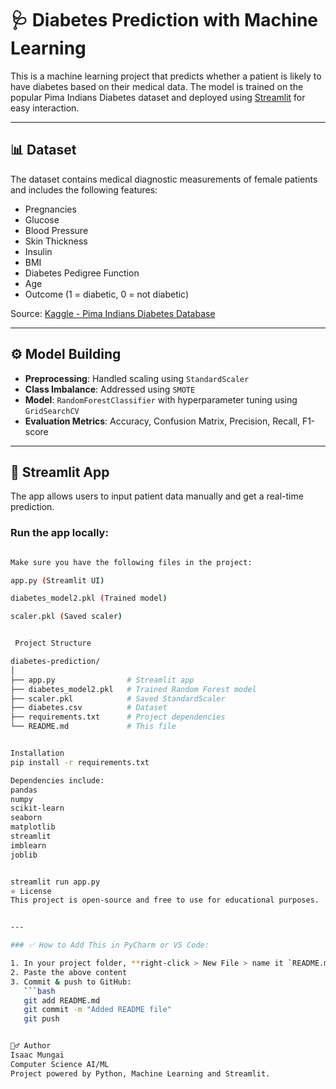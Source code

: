 # 🩺 Diabetes Prediction with Machine Learning

This is a machine learning project that predicts whether a patient is likely to have diabetes based on their medical data. The model is trained on the popular Pima Indians Diabetes dataset and deployed using [Streamlit](https://streamlit.io/) for easy interaction.

---

## 📊 Dataset

The dataset contains medical diagnostic measurements of female patients and includes the following features:

- Pregnancies
- Glucose
- Blood Pressure
- Skin Thickness
- Insulin
- BMI
- Diabetes Pedigree Function
- Age
- Outcome (1 = diabetic, 0 = not diabetic)

Source: [Kaggle - Pima Indians Diabetes Database](https://www.kaggle.com/datasets/uciml/pima-indians-diabetes-database)

---

## ⚙️ Model Building

- **Preprocessing**: Handled scaling using `StandardScaler`
- **Class Imbalance**: Addressed using `SMOTE`
- **Model**: `RandomForestClassifier` with hyperparameter tuning using `GridSearchCV`
- **Evaluation Metrics**: Accuracy, Confusion Matrix, Precision, Recall, F1-score

---

## 🚀 Streamlit App

The app allows users to input patient data manually and get a real-time prediction.

### Run the app locally:

```bash

Make sure you have the following files in the project:

app.py (Streamlit UI)

diabetes_model2.pkl (Trained model)

scaler.pkl (Saved scaler)


 Project Structure

diabetes-prediction/
│
├── app.py                # Streamlit app
├── diabetes_model2.pkl   # Trained Random Forest model
├── scaler.pkl            # Saved StandardScaler
├── diabetes.csv          # Dataset
├── requirements.txt      # Project dependencies
└── README.md             # This file


Installation
pip install -r requirements.txt

Dependencies include:
pandas
numpy
scikit-learn
seaborn
matplotlib
streamlit
imblearn
joblib


streamlit run app.py
⭐️ License
This project is open-source and free to use for educational purposes.


---

### ✅ How to Add This in PyCharm or VS Code:

1. In your project folder, **right-click > New File > name it `README.md`**
2. Paste the above content
3. Commit & push to GitHub:
   ```bash
   git add README.md
   git commit -m "Added README file"
   git push


🙋‍♂️ Author
Isaac Mungai
Computer Science AI/ML 
Project powered by Python, Machine Learning and Streamlit.
